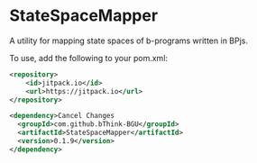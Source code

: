 # StateSpaceMapper
A utility for mapping state spaces of b-programs written in BPjs.

To use, add the following to your pom.xml:

```xml
<repository>
	<id>jitpack.io</id>
	<url>https://jitpack.io</url>
</repository>

<dependency>Cancel Changes
  <groupId>com.github.bThink-BGU</groupId>
  <artifactId>StateSpaceMapper</artifactId>
  <version>0.1.9</version>
</dependency>
```
